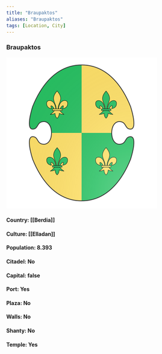 ```yaml
---
title: "Braupaktos"
aliases: "Braupaktos"
tags: [Location, City]
---
```

### Braupaktos
![](attachment/b3b5af7106c82078abbffe6c09422375.svg)

#### Country: [[Berdia]]

#### Culture: [[Elladan]]

#### Population: 8.393

#### Citadel: No

#### Capital: false

#### Port: Yes

#### Plaza: No

#### Walls: No

#### Shanty: No

#### Temple: Yes

